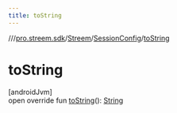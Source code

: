 ```yaml
---
title: toString
---
```

//[<root>](../../../../index.html)/[pro.streem.sdk](../../index.html)/[Streem](../index.html)/[SessionConfig](index.html)/[toString](to-string.html)



# toString



[androidJvm]\
open override fun [toString](to-string.html)(): [String](https://kotlinlang.org/api/latest/jvm/stdlib/kotlin/-string/index.html)




